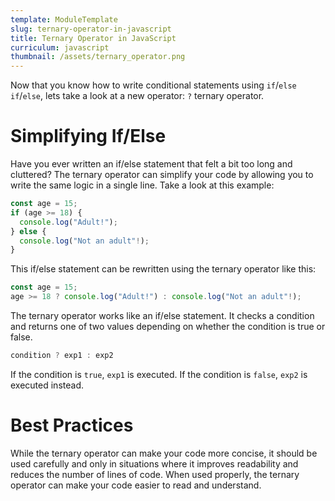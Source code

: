 ```yaml
---
template: ModuleTemplate
slug: ternary-operator-in-javascript
title: Ternary Operator in JavaScript
curriculum: javascript
thumbnail: /assets/ternary_operator.png
---
```


Now that you know how to write conditional statements using `if`/`else if`/`else`, lets take a look at a new operator: `?` ternary operator.

# Simplifying If/Else

Have you ever written an if/else statement that felt a bit too long and cluttered?
The ternary operator can simplify your code by allowing you to write the same logic in a single line. Take a look at this example:

```js
const age = 15;
if (age >= 18) {
  console.log("Adult!");
} else {
  console.log("Not an adult"!);
}
```

This if/else statement can be rewritten using the ternary operator like this:

```js
const age = 15;
age >= 18 ? console.log("Adult!") : console.log("Not an adult"!);
```

The ternary operator works like an if/else statement. It checks a condition and returns one of two values depending on whether the condition is true or false.

```js
condition ? exp1 : exp2
```

If the condition is `true`, `exp1` is executed. If the condition is `false`, `exp2` is executed instead.

# Best Practices

While the ternary operator can make your code more concise, it should be used carefully and only in situations where it improves readability and reduces the number of lines of code. When used properly, the ternary operator can make your code easier to read and understand.
